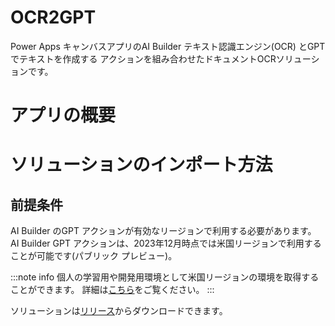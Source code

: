 # OCR2GPT
Power Apps キャンバスアプリのAI Builder テキスト認識エンジン(OCR) とGPT でテキストを作成する アクションを組み合わせたドキュメントOCRソリューションです。

# アプリの概要

# ソリューションのインポート方法

## 前提条件
AI Builder のGPT アクションが有効なリージョンで利用する必要があります。
AI Builder GPT アクションは、2023年12月時点では米国リージョンで利用することが可能です(パブリック プレビュー)。

:::note info
個人の学習用や開発用環境として米国リージョンの環境を取得することができます。
詳細は[こちら](https://learn.microsoft.com/ja-jp/power-apps/maker/maker-create-environment)をご覧ください。
:::

ソリューションは[リリース]()からダウンロードできます。


